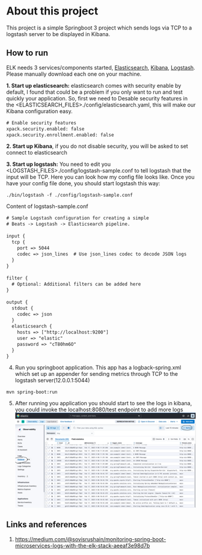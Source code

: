 # About this project
This project is a simple Springboot 3 project which sends logs via TCP to a logstash server to be displayed in Kibana.


## How to run
ELK needs 3 services/components started, [Elasticsearch](https://www.elastic.co/es/downloads/elasticsearch), [Kibana](https://www.elastic.co/downloads/kibana), [Logstash](https://www.elastic.co/es/downloads/logstash). Please manually download each one on your machine.

**1. Start up elasticsearch:**
elasticsearch comes with security enable by default, I found that could be a problem if you only want to run and test quickly your application. So, first we need to Desable security features in the <ELASTICSEARCH_FILES>./config/elasticsearch.yaml, this will make our Kibana configuration easy.
```
# Enable security features
xpack.security.enabled: false
xpack.security.enrollment.enabled: false
```
**2. Start up Kibana**, if you do not disable security, you will be asked to set connect to elasticsearch

**3. Start up logstash:**
You need to edit you <LOGSTASH_FILES>./config/logstash-sample.conf to tell logstash that the input will be TCP. Here you can look how my config file looks like.
Once you have your config file done, you should start logstash this way:
```
./bin/logstash -f ./config/logstash-sample.conf
```

Content of logstash-sample.conf
```
# Sample Logstash configuration for creating a simple
# Beats -> Logstash -> Elasticsearch pipeline.

input {
  tcp {
    port => 5044
    codec => json_lines  # Use json_lines codec to decode JSON logs
  }
}

filter {
  # Optional: Additional filters can be added here
}

output {
  stdout {
    codec => json
  }
  elasticsearch {
    hosts => ["http://localhost:9200"]
    user => "elastic"
    password => "cT80hm6O"
  }
}
```
4. Run you springboot application. This app has a logback-spring.xml which set up an appender for sending metrics through TCP to the logstash server(12.0.0.1:5044)
```
mvn spring-boot:run
```
5. After running you application you should start to see the logs in kibana, you could invoke the localhost:8080/test endpoint to add more logs
![img.png](img.png)

## Links and references
1. https://medium.com/@sovisrushain/monitoring-spring-boot-microservices-logs-with-the-elk-stack-aeeaf3e98d7b
